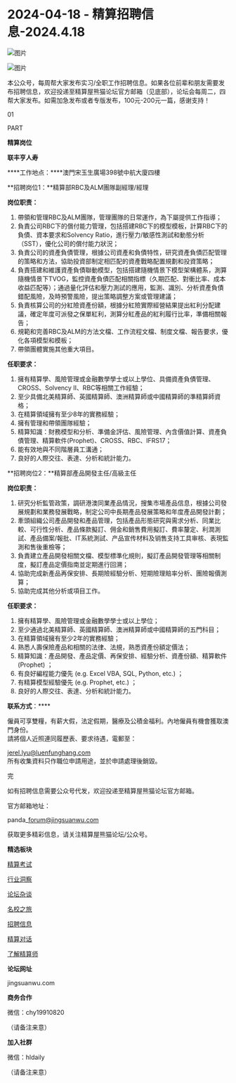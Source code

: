 # 2024-04-18 - 精算招聘信息-2024.4.18

![图片](https://mmbiz.qpic.cn/mmbiz_jpg/PVTr5cqOmdsiaicIRGthO3IhpdkibrFUWVU1xAtP9ZY24c0vAhCVJo55thjfrfia19NvibyVvich2UW9I8vGCty5LxNw/640?wx_fmt=jpeg&tp=webp&wxfrom=5&wx_lazy=1)

![图片](https://mmbiz.qpic.cn/mmbiz_png/7QRTvkK2qC63c02mKcsfAaJ8sNcicTvg22UkHHibvKiasFS9FS6E4FeV0Dibe7as7h4tm8p7EfNfI06adlGbL2icYjw/640?wx_fmt=png&tp=webp&wxfrom=5&wx_lazy=1)

本公众号，每周帮大家发布实习/全职工作招聘信息。如果各位前辈和朋友需要发布招聘信息，欢迎投递至精算屋熊猫论坛官方邮箱（见底部），论坛会每周二，四帮大家发布。如需加急发布或者专版发布，100元-200元一篇，感谢支持！

01

PART

**精算岗位**

**联丰亨人寿**

****工作地点：****澳門宋玉生廣場398號中航大廈四樓

**招聘岗位1：**精算部RBC及ALM團隊副經理/經理

**岗位职责：**

1. 帶領和管理RBC及ALM團隊，管理團隊的日常運作，為下屬提供工作指導；
2. 負責公司RBC下的償付能力管理，包括搭建RBC下的模型模板，計算RBC下的負債、資本要求和Solvency Ratio，進行壓力/敏感性測試和動態分析（SST），優化公司的償付能力狀況；
3. 負責公司的資產負債管理，根據公司資產和負債特性，研究資產負債匹配管理的策略和方法，協助投資部制定相匹配的資產戰略配置規劃和投資策略；
4. 負責搭建和維護資產負債聯動模型，包括搭建隨機情景下模型架構體系，測算隨機情景下TVOG，監控資產負債匹配相關指標（久期匹配、對衝比率、成本收益匹配等）；通過量化評估和壓力測試的應用，監測、識別、分析資產負債錯配風險，及時預警風險，提出策略調整方案或管理建議；
5. 負責核算公司的分紅險資產份額，根據分紅險實際經營結果提出紅利分配建議，確定年度可派發之保單紅利，測算分紅產品的紅利履行比率，準備相關報告；
6. 規範和完善RBC及ALM的方法文檔、工作流程文檔、制度文檔、報告要求，優化各項模型和模板；
7. 帶領團體實施其他重大項目。

**任职要求：**

1. 擁有精算學、風險管理或金融數學學士或以上學位、具備資產負債管理、CROSS、Solvency II、RBC等相關工作經驗；
2. 至少具備北美精算師、英國精算師、澳洲精算師或中國精算師的準精算師資格；
3. 在精算領域擁有至少8年的實務經驗；
4. 擁有管理和帶領團隊經驗；
5. 精算知識：財務模型和分析、準備金評估、風險管理、內含價值計算、資產負債管理、精算軟件(Prophet)、CROSS、RBC、IFRS17；
6. 能有效地與不同階層員工溝通；
7. 良好的人際交往、表達、分析和統計能力。

**招聘岗位2：**精算部產品開發主任/高級主任

**岗位职责：**

1. 研究分析監管政策，調研港澳同業產品情況，搜集市場產品信息，根據公司發展規劃和業務發展戰略，制定公司中長期產品發展策略和年度產品開發計劃；
2. 牽頭組織公司產品開發和產品管理，包括產品形態研究與需求分析、同業比較、可行性分析、產品條款擬訂、佣金和銷售費用擬訂、費率釐定、利潤測試、產品備案/報批、IT系統測試、产品宣传材料及销售支持工具审核、表現監測和售後重檢等；
3. 負責建立產品開發相關文檔、模型標準化規則，擬訂產品開發管理等相關制度，擬訂產品定價指南並定期進行回溯；
4. 協助完成新產品再保安排、長期險經驗分析、短期險理賠率分析、團險報價測算；
5. 協助完成其他分析或項目工作。

**任职要求：**

1. 擁有精算學、風險管理或金融數學學士或以上學位；
2. 至少通過北美精算師、英國精算師、澳洲精算師或中國精算師的五門科目；
3. 在精算領域擁有至少2年的實務經驗；
4. 熟悉人壽保險產品和相關的法律、法規，熟悉資產份額定價法；
5. 精算知識：產品開發、產品定價、再保安排、經驗分析、資產份額、精算軟件(Prophet) ；
6. 有良好編程能力優先 (e.g. Excel VBA, SQL, Python, etc.) ；
7. 有精算模型經驗優先 (e.g. Prophet, etc.) ；
8. 良好的人際交往、表達、分析和統計能力。

****联系方式****：****

僱員可享雙糧，有薪大假，法定假期，醫療及公積金福利。內地僱員有機會獲取澳門身份。  
請將個人近照連同履歷表、要求待遇，電郵至：

jerel.lyu@luenfunghang.com  
所有收集資料只作職位申請用途，並於申請處理後銷毀。


完

如有招聘信息需要公众号代发，欢迎投递至精算屋熊猫论坛官方邮箱。

官方邮箱地址：

panda\_forum@jingsuanwu.com

获取更多精彩信息，请关注精算屋熊猫论坛/公众号。

**精选板块**

[精算考试](https://mp.weixin.qq.com/mp/appmsgalbum?__biz=Mzg5NzkwMTMzMA==&action=getalbum&album_id=2804960172988448769#wechat_redirect)

[行业洞察](https://mp.weixin.qq.com/mp/appmsgalbum?__biz=Mzg5NzkwMTMzMA==&action=getalbum&album_id=2804965799378829313#wechat_redirect)

[论坛杂谈](https://mp.weixin.qq.com/mp/appmsgalbum?__biz=Mzg5NzkwMTMzMA==&action=getalbum&album_id=2804979947286315009#wechat_redirect)

[名校之旅](https://mp.weixin.qq.com/mp/appmsgalbum?__biz=Mzg5NzkwMTMzMA==&action=getalbum&album_id=2804975288236654595#wechat_redirect)

[招聘信息](https://mp.weixin.qq.com/mp/appmsgalbum?__biz=Mzg5NzkwMTMzMA==&action=getalbum&album_id=2809916434738069507#wechat_redirect)

[精算对话](https://mp.weixin.qq.com/mp/appmsgalbum?__biz=Mzg5NzkwMTMzMA==&action=getalbum&album_id=3028246288796221446#wechat_redirect)

[了解精算师](https://mp.weixin.qq.com/mp/appmsgalbum?__biz=Mzg5NzkwMTMzMA==&action=getalbum&album_id=2804971247444180995#wechat_redirect)

**论坛网址**

jingsuanwu.com

**商务合作**

微信：chy19910820

（请备注来意）

**加入社群**

微信：hldaily

（请备注来意）